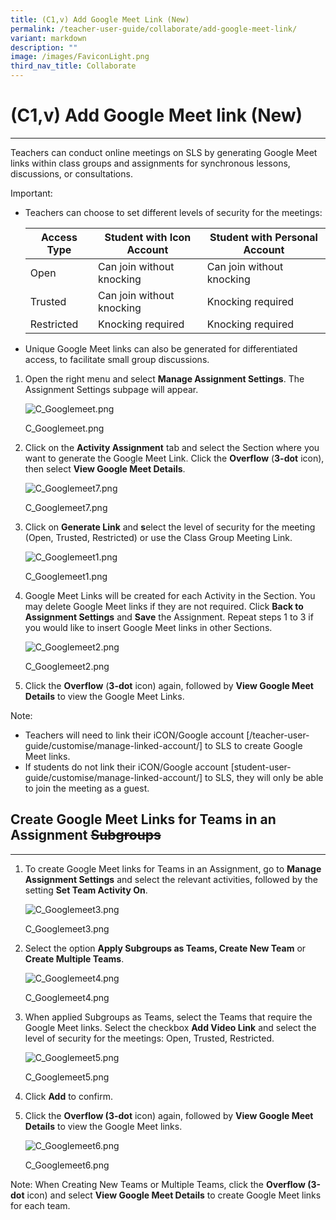 ```yaml
---
title: (C1,v) Add Google Meet Link (New)
permalink: /teacher-user-guide/collaborate/add-google-meet-link/
variant: markdown
description: ""
image: /images/FaviconLight.png
third_nav_title: Collaborate
---
```

<h1><strong>(C1,v) Add Google Meet link (New)</strong></h1>
<hr>
<p>Teachers can conduct online meetings on SLS by generating Google Meet links within class groups and assignments for synchronous lessons, discussions, or consultations.</p>
<p>Important:</p>
<ul>
    <li>
        <p>Teachers can choose to set different levels of security for the meetings:</p>
        <table>
            <thead>
                <tr>
                    <th><strong>Access Type</strong></th>
                    <th><strong>Student with Icon Account</strong></th>
                    <th><strong>Student with Personal Account</strong></th>
                </tr>
            </thead>
            <tbody>
                <tr>
                    <td>Open</td>
                    <td>Can join without knocking</td>
                    <td>Can join without knocking</td>
                </tr>
                <tr>
                    <td>Trusted</td>
                    <td>Can join without knocking</td>
                    <td>Knocking required</td>
                </tr>
                <tr>
                    <td>Restricted</td>
                    <td>Knocking required</td>
                    <td>Knocking required</td>
                </tr>
            </tbody>
        </table>
    </li>
    <li>
        <p>Unique Google Meet links can also be generated for differentiated access, to facilitate small group discussions.</p>
    </li>
</ul>
<ol>
    <li>
        <p>Open the right menu and select <strong>Manage Assignment Settings</strong>. The Assignment Settings subpage will appear.</p>
        <p><img alt="C_Googlemeet.png" src="https://prod-files-secure.s3.us-west-2.amazonaws.com/1b3e5107-e791-4f62-bc5f-70c8a0dd6363/8dc8f660-4d45-47c2-afc4-13197ef1ae43/C_Googlemeet.png"></p>
        <p>C_Googlemeet.png</p>
    </li>
    <li>
        <p>Click on the <strong>Activity Assignment</strong> tab and select the Section where you want to generate the Google Meet Link. Click the <strong>Overflow</strong> (<strong>3-dot</strong> icon), then select <strong>View Google Meet Details</strong>.</p>
        <p><img alt="C_Googlemeet7.png" src="https://prod-files-secure.s3.us-west-2.amazonaws.com/1b3e5107-e791-4f62-bc5f-70c8a0dd6363/5ea1588a-4288-4f3c-8744-cbdd4e4993fb/C_Googlemeet7.png"></p>
        <p>C_Googlemeet7.png</p>
    </li>
    <li>
        <p>Click on <strong>Generate Link</strong> and <strong>s</strong>elect the level of security for the meeting (Open, Trusted, Restricted) or use the Class Group Meeting Link.</p>
        <p><img alt="C_Googlemeet1.png" src="https://prod-files-secure.s3.us-west-2.amazonaws.com/1b3e5107-e791-4f62-bc5f-70c8a0dd6363/7e11672e-23f2-4876-9962-a1b56366564e/Google_meet_link.jpg"></p>
        <p>C_Googlemeet1.png</p>
    </li>
    <li>
        <p>Google Meet Links will be created for each Activity in the Section. You may delete Google Meet links if they are not required. Click <strong>Back to Assignment Settings</strong> and <strong>Save</strong> the Assignment. Repeat steps 1 to 3 if you would like to insert Google Meet links in other Sections.</p>
        <p><img alt="C_Googlemeet2.png" src="https://prod-files-secure.s3.us-west-2.amazonaws.com/1b3e5107-e791-4f62-bc5f-70c8a0dd6363/1648ab42-71e7-46fa-b483-abaa06bbd243/C_Googlemeet2.png"></p>
        <p>C_Googlemeet2.png</p>
    </li>
    <li>
        <p>Click the <strong>Overflow</strong> (<strong>3-dot</strong> icon) again, followed by <strong>View Google Meet Details</strong> to view the Google Meet Links.</p>
    </li>
</ol>
<p>Note:</p>
<ul>
    <li>Teachers will need to link their iCON/Google account [/teacher-user-guide/customise/manage-linked-account/] to SLS to create Google Meet links.</li>
    <li>If students do not link their iCON/Google account [student-user-guide/customise/manage-linked-account/] to SLS, they will only be able to join the meeting as a guest.</li>
</ul>
<h2>Create Google Meet Links for Teams in an Assignment <s>Subgroups</s></h2>
<hr>
<ol>
    <li>
        <p>To create Google Meet links for Teams in an Assignment, go to <strong>Manage Assignment Settings</strong> and select the relevant activities, followed by the setting <strong>Set Team Activity On</strong>.</p>
        <p><img alt="C_Googlemeet3.png" src="https://prod-files-secure.s3.us-west-2.amazonaws.com/1b3e5107-e791-4f62-bc5f-70c8a0dd6363/c50ecec2-f064-47d3-a5f6-eb0280379117/C_Googlemeet3.png"></p>
        <p>C_Googlemeet3.png</p>
    </li>
    <li>
        <p>Select the option <strong>Apply Subgroups as Teams, Create New Team</strong> or <strong>Create Multiple Teams</strong>.</p>
        <p><img alt="C_Googlemeet4.png" src="https://prod-files-secure.s3.us-west-2.amazonaws.com/1b3e5107-e791-4f62-bc5f-70c8a0dd6363/20458c7d-d83b-4070-9c0d-8c0f0242fc88/C_Googlemeet4.png"></p>
        <p>C_Googlemeet4.png</p>
    </li>
    <li>
        <p>When applied Subgroups as Teams, select the Teams that require the Google Meet links. Select the checkbox <strong>Add Video Link</strong> and select the level of security for the meetings: Open, Trusted, Restricted.</p>
        <p><img alt="C_Googlemeet5.png" src="https://prod-files-secure.s3.us-west-2.amazonaws.com/1b3e5107-e791-4f62-bc5f-70c8a0dd6363/65e016f0-1943-466b-8ca2-e9911452cb3b/C_Googlemeet5.png"></p>
        <p>C_Googlemeet5.png</p>
    </li>
    <li>
        <p>Click <strong>Add</strong> to confirm.</p>
    </li>
    <li>
        <p>Click the <strong>Overflow (3-dot</strong> icon) again, followed by <strong>View Google Meet Details</strong> to view the Google Meet links.</p>
        <p><img alt="C_Googlemeet6.png" src="https://prod-files-secure.s3.us-west-2.amazonaws.com/1b3e5107-e791-4f62-bc5f-70c8a0dd6363/ecc2ad90-2080-49df-906e-8872acd1a16b/C_Googlemeet6.png"></p>
        <p>C_Googlemeet6.png</p>
    </li>
</ol>
<p>Note: When Creating New Teams or Multiple Teams, click the <strong>Overflow (3-dot</strong> icon) and select <strong>View Google Meet Details</strong> to create Google Meet links for each team.</p>